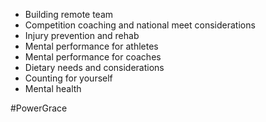 - Building remote team
- Competition coaching and national meet considerations
- Injury prevention and rehab
- Mental performance for athletes
- Mental performance for coaches
- Dietary needs and considerations
- Counting for yourself
- Mental health

#PowerGrace 